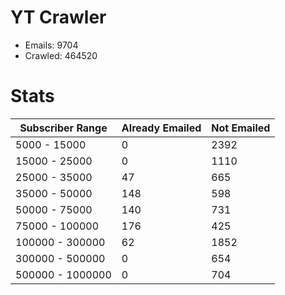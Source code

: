 # YT Crawler
- Emails: 9704
- Crawled: 464520

# Stats
| Subscriber Range  | Already Emailed | Not Emailed |
|-------|-------|-------|
| 5000 - 15000 | 0 | 2392 |
| 15000 - 25000 | 0 | 1110 |
| 25000 - 35000 | 47 | 665 |
| 35000 - 50000 | 148 | 598 |
| 50000 - 75000 | 140 | 731 |
| 75000 - 100000 | 176 | 425 |
| 100000 - 300000 | 62 | 1852 |
| 300000 - 500000 | 0 | 654 |
| 500000 - 1000000 | 0 | 704 |
